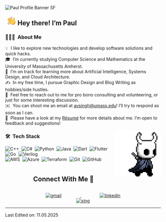   <p><img src="https://raw.githubusercontent.com/Smil3MoreGH/Smil3MoreGH/refs/heads/main/sf_banner.png" alt="Paul Profile Banner SF"></p>
<p><img alt="Hand Wave" src="https://raw.githubusercontent.com/AVS1508/AVS1508/master/assets/Hand%20Wave.gif" width="40" align="left"></p><h2>Hey there! I’m Paul</h2>
<h3 id="-about-me">👨🏻‍💻 &nbsp;About Me</h3>
<p>💡 &nbsp;I like to explore new technologies and develop software solutions and quick hacks.<br>
🎓 &nbsp;I’m currently studying Computer Science and Mathematics at the University of Massachusetts Amherst.<br>
🌱 &nbsp;I’m on track for learning more about Artificial Intelligence, Systems Design, and Cloud Architecture.<br>
✍️ &nbsp;In my free time, I pursue Graphic Design and Blog Writing as hobbies/side hustles.<br>
💬 &nbsp;Feel free to reach out to me for pro bono consulting and volunteering, or just for some interesting discussion.<br>
✉️ &nbsp;You can shoot me an email at <a href="mailto:avsingh@umass.edu">avsingh@umass.edu</a>! I’ll try to respond as soon as I can.<br>
📄 &nbsp;Please have a look at my <a href="https://www.adityavsingh.com/resume.html">Résumé</a> for more details about me. I’m open to feedback and suggestions!</p>
<img alt="Night Coding" src="https://raw.githubusercontent.com/Smil3MoreGH/Smil3MoreGH/refs/heads/main/hollow_knight.gif" align="right" width="150" height="150">
<h3 id="-tech-stack">🛠 &nbsp;Tech Stack</h3>
<p>
  <img src="https://img.shields.io/badge/-C++-05122A?style=flat&logo=C%2B%2B&logoColor=00599C" alt="C++">&nbsp;
  <img src="https://img.shields.io/badge/-C%23-05122A?style=flat&logo=c-sharp&logoColor=239120" alt="C#">&nbsp;
  <img src="https://img.shields.io/badge/-Python-05122A?style=flat&logo=python" alt="Python">&nbsp;
  <img src="https://img.shields.io/badge/-Java-05122A?style=flat&logo=Java&logoColor=FFA518" alt="Java">&nbsp;
  <img src="https://img.shields.io/badge/-Dart-05122A?style=flat&logo=dart&logoColor=0175C2" alt="Dart">&nbsp;
  <img src="https://img.shields.io/badge/-Flutter-05122A?style=flat&logo=flutter&logoColor=02569B" alt="Flutter">&nbsp;
  <img src="https://img.shields.io/badge/-Go-05122A?style=flat&logo=go&logoColor=00ADD8" alt="Go">&nbsp;
  <img src="https://img.shields.io/badge/-Verilog-05122A?style=flat&logo=verilog&logoColor=white" alt="Verilog"><br>
  <img src="https://img.shields.io/badge/-AWS-05122A?style=flat&logo=amazon-aws&logoColor=FF9900" alt="AWS">&nbsp;
  <img src="https://img.shields.io/badge/-Azure-05122A?style=flat&logo=microsoft-azure&logoColor=0078D4" alt="Azure">&nbsp;
  <img src="https://img.shields.io/badge/-Terraform-05122A?style=flat&logo=terraform&logoColor=7B42BC" alt="Terraform">&nbsp;
  <img src="https://img.shields.io/badge/-Git-05122A?style=flat&logo=git" alt="Git">&nbsp;
  <img src="https://img.shields.io/badge/-GitHub-05122A?style=flat&logo=github" alt="GitHub">
</p>
<!-- Connect with me -->
<div id="user-content-toc">
  <ul align="center">
    <summary><h2 style="display: inline-block">Connect With Me 🤝</h2></summary>
  </ul>
</div>

<p align="center">
  <!-- Gmail -->
  <a href="mailto:paul.hart98@googlemail.com" target="_blank">
    <img src="https://cdn.jsdelivr.net/npm/simple-icons@v9/icons/gmail.svg" alt="gmail" width="60" height="60" style="fill:#D14836; margin: 0 60px;">
  </a>
  
  <!-- LinkedIn -->
  <a href="https://www.linkedin.com/in/paul--hartung/" target="_blank">
    <img src="https://cdn.jsdelivr.net/npm/simple-icons@v9/icons/linkedin.svg" alt="linkedin" width="60" height="60" style="fill:#0077B5; margin: 0 60px;">
  </a>
  
  <!-- Xing -->
  <a href="https://www.xing.com/profile/Paul_Hartung6" target="_blank">
    <img src="https://cdn.jsdelivr.net/npm/simple-icons@v9/icons/xing.svg" alt="xing" width="60" height="60" style="fill:#006567; margin: 0 60px;">
  </a>
</p>
<hr>
<p>Last Edited on: 11.05.2025</p>
